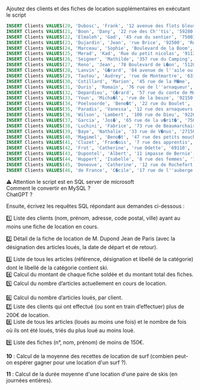 Ajoutez des clients et des fiches de location supplémentaires en exécutant le script 
```sql
INSERT Clients VALUES(20, 'Dubosc', 'Frank', '12 avenue des flots bleus', '76140', 'Petit-Quevilly');
INSERT Clients VALUES(21, 'Boon', 'Dany', '22 rue des Ch''tis', '59280', 'Armenti�res');
INSERT Clients VALUES(22, 'Elmaleh', 'Gad', '45 rue du sentier', '75001', 'Paris');
INSERT Clients VALUES(23, 'Dujardin', 'Jean', 'rue Brice', '92500', 'Rueil-Malmaison');
INSERT Clients VALUES(24, 'Marceau', 'Sophie', 'Boulevard de la Boom', '75010', 'Paris');
INSERT Clients VALUES(25, 'Merad', 'Kad', 'Rue du petit nicolas', '91130', 'Ris-Orangis');
INSERT Clients VALUES(26, 'Seigner', 'Mathilde', '357 rue du Camping', '75012', 'Paris');
INSERT Clients VALUES(27, 'Reno', 'Jean', '78 Boulevard de L�on', '51200', 'Montmirail');
INSERT Clients VALUES(28, 'Lanvin', 'G�rard', '84 avenue de l''aile ou la cuisse', '92100', 'Boulogne-Billancourt');
INSERT Clients VALUES(29, 'Tautou', 'Audrey', 'rue de Montmartre', '63110', 'Beaumont');
INSERT Clients VALUES(30, 'Cotillard', 'Marion', '45 rue de la M�me', '13001', 'Marseille');
INSERT Clients VALUES(31, 'Duris', 'Romain', '76 rue de l''arnaqueur', '06000', 'Nice');
INSERT Clients VALUES(32, 'Depardieu', 'G�rard', '57 rue du conte de Mont�-Cristo', '36000', 'Ch�teauroux');
INSERT Clients VALUES(33, 'Youn', 'Micha�l', 'rue de la beuze', '92150', 'Suresnes');
INSERT Clients VALUES(34, 'Poelvoorde', 'Beno�t', '22 rue du Boulet', '22500', 'Paimpol');
INSERT Clients VALUES(35, 'Paradis', 'Vanessa', '12 rue des arnaqueurs', '94100', 'Saint-Maur-des-Foss�s');
INSERT Clients VALUES(36, 'Wilson', 'Lambert', '100 rue de Dieu', '92200', 'Neuilly-sur-Seine');
INSERT Clients VALUES(37, 'Garcia', 'Jos�', '65 rue de la v�rit�', '75001', 'Paris');
INSERT Clients VALUES(38, 'Luchini', 'Fabrice', '73 rue de Beaumarchais', '75016', 'Paris');
INSERT Clients VALUES(39, 'Baye', 'Nathalie', '33 rue de V�nus', '27150', 'Mainneville');
INSERT Clients VALUES(40, 'Magimel', 'Beno�t', '47 rue des petits mouchoirs', '33950', 'L�ge-Cap-Ferret');
INSERT Clients VALUES(41, 'Cluzet', 'Fran�ois', '7 rue des apprentis', '75018', 'Paris');
INSERT Clients VALUES(42, 'Frot', 'Catherine', 'rue Odette', '69110', 'Sainte Foy-l�s-Lyon');
INSERT Clients VALUES(43, 'Dupontel', 'Albert', '11 impasse de Bernie', '78100', 'Saintermain-en-Laye');
INSERT Clients VALUES(44, 'Huppert', 'Isabelle', '8 rue des femmes', '75002', 'Paris');
INSERT Clients VALUES(45, 'Deneuve', 'Catherine', '12 rue de Rochefort', '50100', 'Cherbourg-Octeville');
INSERT Clients VALUES(46, 'de France', 'C�cile', '17 rue de l''auberge espagnole', '08000', 'Charlesville-M�zi�res');
```
:warning: Attention le script est en SQL server de microsoft  
Comment le convertir en MySQL ?  
ChatGPT ?   
    
Ensuite, écrivez les requêtes SQL répondant aux demandes ci-dessous :
   
:one: Liste des clients (nom, prénom, adresse, code postal, ville) ayant au moins une fiche de location en cours. 

:two: Détail de la fiche de location de M. Dupond Jean de Paris (avec la désignation des articles loués, la date 
de départ et de retour). 

:three: Liste de tous les articles (référence, désignation et libellé de la catégorie) dont le libellé de la catégorie 
contient ski.  
:four: Calcul du montant de chaque fiche soldée et du montant total des fiches.   
:five: Calcul du nombre d’articles actuellement en cours de location.  

:six:
 Calcul du nombre d’articles loués, par client.   
:seven: Liste des clients qui ont effectué (ou sont en train d’effectuer) plus de 200€ de location.  
:eight: Liste de tous les articles (loués au moins une fois) et le nombre de fois où ils ont été loués, triés du plus 
loué au moins loué.   

:nine: Liste des fiches (n°, nom, prénom) de moins de 150€. 

**10** : Calcul de la moyenne des recettes de location de surf (combien peut-on espérer gagner pour une location 
d'un surf ?).  

**11** : Calcul de la durée moyenne d'une location d'une paire de skis (en journées entières).